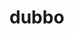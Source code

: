 # dubbo
[avatar]: https://camo.githubusercontent.com/924406ea0a13465ce46afe38e92ffd20fe93bafc/68747470733a2f2f6c65616e6f74652e636f6d2f6170692f66696c652f676574496d6167653f66696c6549643d356131636330656161623634343136666633303031303935
